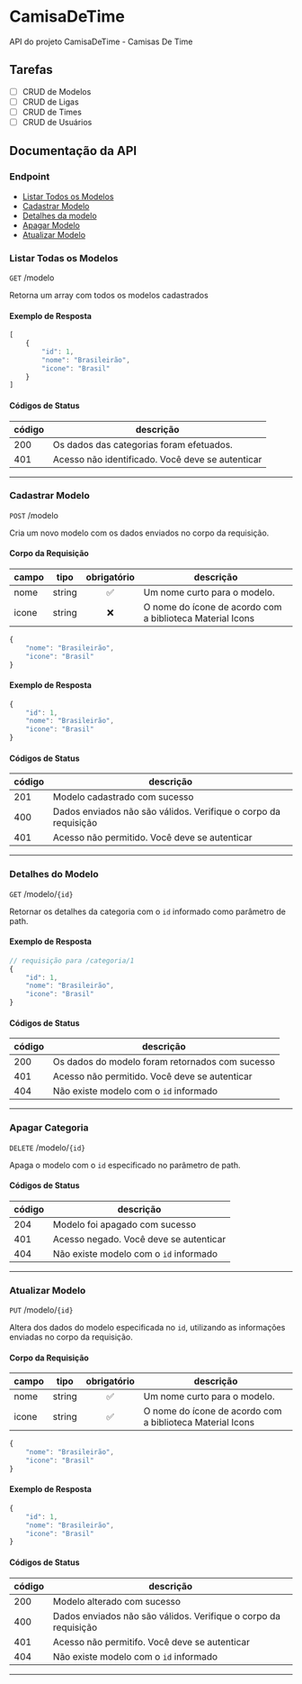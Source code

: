 # CamisaDeTime
API do projeto CamisaDeTime - Camisas De Time
## Tarefas

- [ ] CRUD de Modelos
- [ ] CRUD de Ligas
- [ ] CRUD de Times
- [ ] CRUD de Usuários

## Documentação da API

### Endpoint
- [Listar Todos os Modelos](#listar-todos-os-modelos)
- [Cadastrar Modelo](#cadastrar-modelo)
- [Detalhes da modelo](#detalhes-do-modelo)
- [Apagar Modelo](#apagar-modelo)
- [Atualizar Modelo](#atualizar-modelo)

### Listar Todas os Modelos

`GET` /modelo

Retorna um array com todos os modelos cadastrados
#### Exemplo de Resposta

```js
[
    {
        "id": 1,
        "nome": "Brasileirão",
        "icone": "Brasil"
    }
]
```

#### Códigos de Status

|código|descrição|
|------|---------|
|200|Os dados das categorias foram efetuados.
|401|Acesso não identificado. Você deve se autenticar

---

### Cadastrar Modelo

`POST` /modelo

Cria um novo modelo com os dados enviados no corpo da requisição.

#### Corpo da Requisição

|campo|tipo|obrigatório|descrição|
|-----|----|:-----------:|---------|
|nome|string|✅|Um nome curto para o modelo.
|icone|string|❌|O nome do ícone de acordo com a biblioteca Material Icons

```js
{
    "nome": "Brasileirão",
    "icone": "Brasil"
}
```

#### Exemplo de Resposta

```js
{
    "id": 1,
    "nome": "Brasileirão",
    "icone": "Brasil"
}
```

#### Códigos de Status

|código|descrição|
|------|---------|
|201|Modelo cadastrado com sucesso
|400|Dados enviados não são válidos. Verifique o corpo da requisição
|401|Acesso não permitido. Você deve se autenticar

---

### Detalhes do Modelo

`GET` /modelo/`{id}`

Retornar os detalhes da categoria com o `id` informado como parâmetro de path.

#### Exemplo de Resposta

```js
// requisição para /categoria/1
{
    "id": 1,
    "nome": "Brasileirão",
    "icone": "Brasil"
}
```

#### Códigos de Status

|código|descrição|
|------|---------|
|200|Os dados do modelo foram retornados com sucesso
|401|Acesso não permitido. Você deve se autenticar
|404|Não existe modelo com o `id` informado

___

### Apagar Categoria

`DELETE` /modelo/`{id}`

Apaga o modelo com o `id` especificado no parâmetro de path.

#### Códigos de Status

|código|descrição|
|------|---------|
|204|Modelo foi apagado com sucesso
|401|Acesso negado. Você deve se autenticar
|404|Não existe modelo com o `id` informado

___

### Atualizar Modelo

`PUT` /modelo/`{id}`

Altera dos dados do modelo especificada no `id`, utilizando as informações enviadas no corpo da requisição.

#### Corpo da Requisição

|campo|tipo|obrigatório|descrição|
|-----|----|:-----------:|---------|
|nome|string|✅|Um nome curto para o modelo.
|icone|string|✅|O nome do ícone de acordo com a biblioteca Material Icons

```js
{
    "nome": "Brasileirão",
    "icone": "Brasil"
}
```
#### Exemplo de Resposta

```js
{
    "id": 1,
    "nome": "Brasileirão",
    "icone": "Brasil"
}
```

#### Códigos de Status

|código|descrição|
|------|---------|
|200|Modelo alterado com sucesso
|400|Dados enviados não são válidos. Verifique o corpo da requisição
|401|Acesso não permitifo. Você deve se autenticar
|404|Não existe modelo com o `id` informado

---


